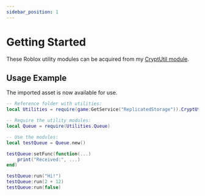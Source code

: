 ```yaml
---
sidebar_position: 1
---
```


# Getting Started

These Roblox utility modules can be acquired from my [CryptUtil module](https://roblox.com/).

## Usage Example

The imported asset is now available for use.

```lua
-- Reference folder with utilities:
local Utilities = require(game:GetService("ReplicatedStorage")).CryptUtil

-- Require the utility modules:
local Queue = require(Utilities.Queue)

-- Use the modules:
local testQueue = Queue.new()

testQueue:setFunc(function(...)
    print("Received:", ...)
end)

testQueue:run("Hi!")
testQueue:run(2 + 12)
testQueue:run(false)
```
